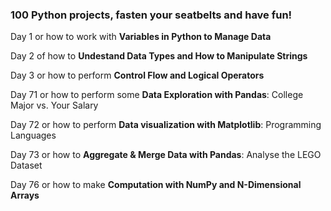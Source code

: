 ### 100 Python projects, fasten your seatbelts and have fun!

Day 1 or how to work with __Variables in Python to Manage Data__

Day 2 of how to __Undestand Data Types and How to Manipulate Strings__

Day 3 or how to perform __Control Flow and Logical Operators__

Day 71 or how to perform some __Data Exploration with Pandas__: College Major vs. Your Salary

Day 72 or how to perform __Data visualization with Matplotlib__: Programming Languages

Day 73 or how to __Aggregate & Merge Data with Pandas__: Analyse the LEGO Dataset

Day 76 or how to make __Computation with NumPy and N-Dimensional Arrays__

